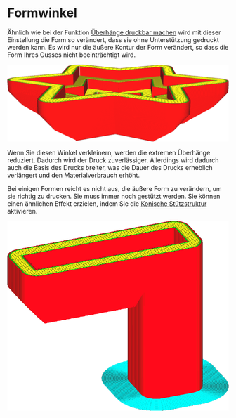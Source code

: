 Formwinkel
====
Ähnlich wie bei der Funktion [Überhänge druckbar machen](../experimental/conical_overhang_enabled.md) wird mit dieser Einstellung die Form so verändert, dass sie ohne Unterstützung gedruckt werden kann. Es wird nur die äußere Kontur der Form verändert, so dass die Form Ihres Gusses nicht beeinträchtigt wird.

<!--screenshot {
"image_path": "mold_angle.png",
"models": [
    {
        "script": "star_podium.scad",
        "transformation": ["mirrorZ"]
    }
],
"camera_position": [81, 129, 45],
"settings": {
    "mold_enabled": "True"
},
"colours": 48
}-->
![Bei einem Winkel von 40 Grad kann die Unterseite dieser Form ohne Unterstützung gedruckt werden](../../../articles/images/mold_angle.png)

Wenn Sie diesen Winkel verkleinern, werden die extremen Überhänge reduziert. Dadurch wird der Druck zuverlässiger. Allerdings wird dadurch auch die Basis des Drucks breiter, was die Dauer des Drucks erheblich verlängert und den Materialverbrauch erhöht.

Bei einigen Formen reicht es nicht aus, die äußere Form zu verändern, um sie richtig zu drucken. Sie muss immer noch gestützt werden. Sie können einen ähnlichen Effekt erzielen, indem Sie die [Konische Stützstruktur](../experimental/support_conical_enabled.md) aktivieren.

<!--screenshot {
"image_path": "mold_needs_support.png",
"models": [{"script": "basic_overhang.scad"}],
"camera_position": [20, 183, 97],
"settings": {
    "mold_enabled": "True"
},
"colours": 32
}-->
![Diese Form braucht noch Unterstützung](../../../articles/images/mold_needs_support.png)